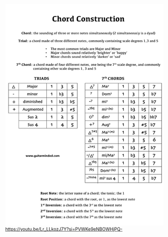 ![Chord Construction](extras/chord-construction-chart.jpg)
https://youtu.be/Lr_LLkozJ7Y?si=PVWKe9eNBOWHjPQ-
